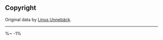 <!-- ## TODO

- [ ] Add a new item to the todo list. -->

## Copyright

Original data by [Linus Unnebäck](https://github.com/LinusU/testdata-w3c-json-form).

---

<idio-footer />

%~ -1%